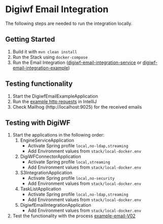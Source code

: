# Digiwf Email Integration

The following steps are needed to run the integration locally.

## Getting Started

1. Build it with `mvn clean install`
2. Run the Stack using `docker-compose`
3. Run the Email Integration ([digiwf-email-integration-service](digiwf-email-integration-service) or [digiwf-email-integration-example](digiwf-email-integration-example))

## Testing functionality

1. Start the DigiwfEmailExampleApplication
2. Run the [example http requests](digiwf-email-integration-example/src/main/resources/rest-api-client/example.http) in IntelliJ
3. Check Mailhog (http://localhost:9025) for the received emails

## Testing with DigiWF

1. Start the applications in the following order:
    1. EngineServiceApplication
        - Activate Spring profile `local,no-ldap,streaming`
        - Add Environment values from `stack/local-docker.env`
    2. DigiWFConnectorApplication
        - Activate Spring profile `local,streaming`
        - Add Environment values from `stack/local-docker.env`
    3. S3IntegrationApplication
        - Activate Spring profile `local,no-security`
        - Add Environment values from `stack/local-docker.env`
    4. TaskListApplication
        - Activate Spring profile `local,no-ldap,streaming`
        - Add Environment values from `stack/local-docker.env`
    5. DigiwfEmailIntegrationApplication
        - Add Environment values from `stack/local-docker.env`
2. Test the functionality with the process [example-email-V02](../../digiwf-engine/digiwf-engine-service/src/main/resources/prozesse/example/email-example-V02)
